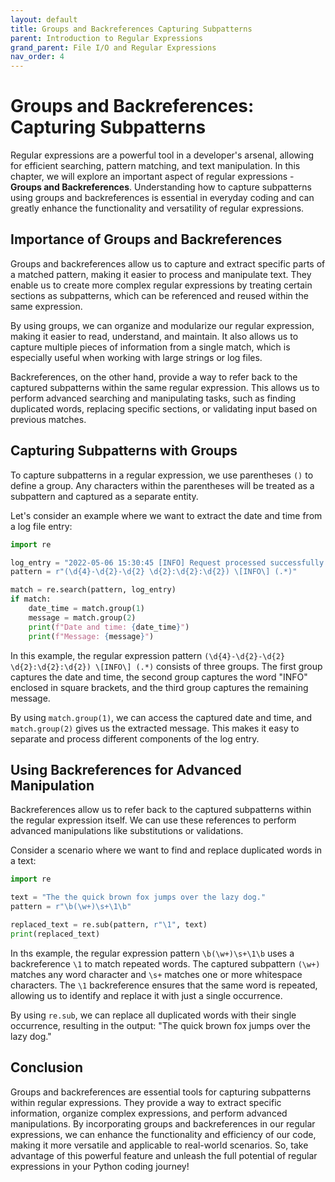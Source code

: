 ```yaml
---
layout: default
title: Groups and Backreferences Capturing Subpatterns
parent: Introduction to Regular Expressions
grand_parent: File I/O and Regular Expressions
nav_order: 4
---
```

# Groups and Backreferences: Capturing Subpatterns

Regular expressions are a powerful tool in a developer's arsenal, allowing for efficient searching, pattern matching, and text manipulation. In this chapter, we will explore an important aspect of regular expressions - **Groups and Backreferences**. Understanding how to capture subpatterns using groups and backreferences is essential in everyday coding and can greatly enhance the functionality and versatility of regular expressions.

## Importance of Groups and Backreferences

Groups and backreferences allow us to capture and extract specific parts of a matched pattern, making it easier to process and manipulate text. They enable us to create more complex regular expressions by treating certain sections as subpatterns, which can be referenced and reused within the same expression.

By using groups, we can organize and modularize our regular expression, making it easier to read, understand, and maintain. It also allows us to capture multiple pieces of information from a single match, which is especially useful when working with large strings or log files.

Backreferences, on the other hand, provide a way to refer back to the captured subpatterns within the same regular expression. This allows us to perform advanced searching and manipulating tasks, such as finding duplicated words, replacing specific sections, or validating input based on previous matches.

## Capturing Subpatterns with Groups

To capture subpatterns in a regular expression, we use parentheses `()` to define a group. Any characters within the parentheses will be treated as a subpattern and captured as a separate entity.

Let's consider an example where we want to extract the date and time from a log file entry:

```python
import re

log_entry = "2022-05-06 15:30:45 [INFO] Request processed successfully."
pattern = r"(\d{4}-\d{2}-\d{2} \d{2}:\d{2}:\d{2}) \[INFO\] (.*)"

match = re.search(pattern, log_entry)
if match:
    date_time = match.group(1)
    message = match.group(2)
    print(f"Date and time: {date_time}")
    print(f"Message: {message}")
```

In this example, the regular expression pattern `(\d{4}-\d{2}-\d{2} \d{2}:\d{2}:\d{2}) \[INFO\] (.*)` consists of three groups. The first group captures the date and time, the second group captures the word "INFO" enclosed in square brackets, and the third group captures the remaining message.

By using `match.group(1)`, we can access the captured date and time, and `match.group(2)` gives us the extracted message. This makes it easy to separate and process different components of the log entry.

## Using Backreferences for Advanced Manipulation

Backreferences allow us to refer back to the captured subpatterns within the regular expression itself. We can use these references to perform advanced manipulations like substitutions or validations.

Consider a scenario where we want to find and replace duplicated words in a text:

```python
import re

text = "The the quick brown fox jumps over the lazy dog."
pattern = r"\b(\w+)\s+\1\b"

replaced_text = re.sub(pattern, r"\1", text)
print(replaced_text)
```

In ths example, the regular expression pattern `\b(\w+)\s+\1\b` uses a backreference `\1` to match repeated words. The captured subpattern `(\w+)` matches any word character and `\s+` matches one or more whitespace characters. The `\1` backreference ensures that the same word is repeated, allowing us to identify and replace it with just a single occurrence.

By using `re.sub`, we can replace all duplicated words with their single occurrence, resulting in the output: "The quick brown fox jumps over the lazy dog."

## Conclusion

Groups and backreferences are essential tools for capturing subpatterns within regular expressions. They provide a way to extract specific information, organize complex expressions, and perform advanced manipulations. By incorporating groups and backreferences in our regular expressions, we can enhance the functionality and efficiency of our code, making it more versatile and applicable to real-world scenarios. So, take advantage of this powerful feature and unleash the full potential of regular expressions in your Python coding journey!